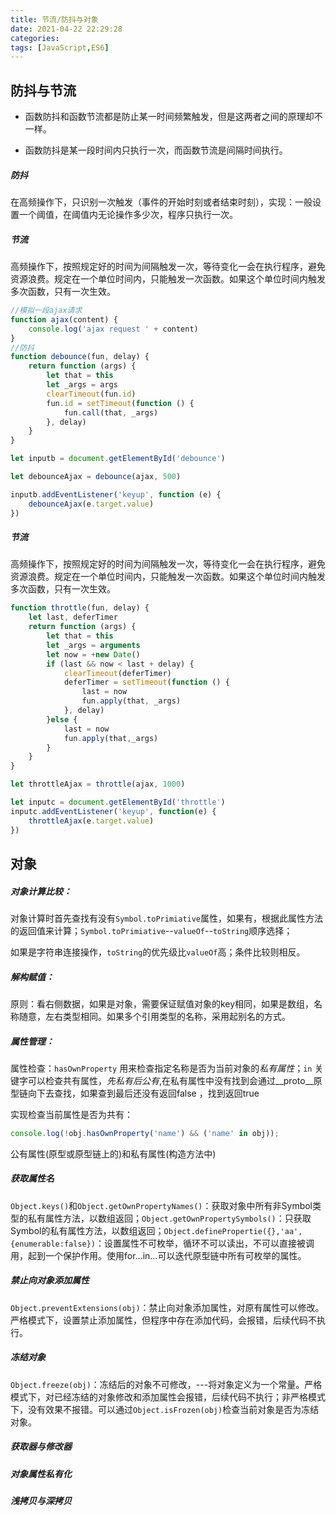 ```yaml
---
title: 节流/防抖与对象
date: 2021-04-22 22:29:28
categories:
tags: [JavaScript,ES6]
---
```


## 防抖与节流

- 函数防抖和函数节流都是防止某一时间频繁触发，但是这两者之间的原理却不一样。

- 函数防抖是某一段时间内只执行一次，而函数节流是间隔时间执行。

##### 防抖

在高频操作下，只识别一次触发（事件的开始时刻或者结束时刻），实现：一般设置一个阈值，在阈值内无论操作多少次，程序只执行一次。

##### 节流

高频操作下，按照规定好的时间为间隔触发一次，等待变化一会在执行程序，避免资源浪费。规定在一个单位时间内，只能触发一次函数。如果这个单位时间内触发多次函数，只有一次生效。

<!--more-->

```javascript
//模拟一段ajax请求
function ajax(content) {
    console.log('ajax request ' + content)
}
//防抖
function debounce(fun, delay) {
    return function (args) {
        let that = this
        let _args = args
        clearTimeout(fun.id)
        fun.id = setTimeout(function () {
            fun.call(that, _args)
        }, delay)
    }
}

let inputb = document.getElementById('debounce')

let debounceAjax = debounce(ajax, 500)

inputb.addEventListener('keyup', function (e) {
    debounceAjax(e.target.value)
})
```

##### 节流

高频操作下，按照规定好的时间为间隔触发一次，等待变化一会在执行程序，避免资源浪费。规定在一个单位时间内，只能触发一次函数。如果这个单位时间内触发多次函数，只有一次生效。

```javascript
function throttle(fun, delay) {
    let last, deferTimer
    return function (args) {
        let that = this
        let _args = arguments
        let now = +new Date()
        if (last && now < last + delay) {
            clearTimeout(deferTimer)
            deferTimer = setTimeout(function () {
                last = now
                fun.apply(that, _args)
            }, delay)
        }else {
            last = now
            fun.apply(that,_args)
        }
    }
}

let throttleAjax = throttle(ajax, 1000)

let inputc = document.getElementById('throttle')
inputc.addEventListener('keyup', function(e) {
    throttleAjax(e.target.value)
})
```

## 对象

##### 对象计算比较：

对象计算时首先查找有没有`Symbol.toPrimiative`属性，如果有，根据此属性方法的返回值来计算；`Symbol.toPrimiative`--`valueOf`--`toString`顺序选择；

如果是字符串连接操作，`toString`的优先级比`valueOf`高；条件比较则相反。

##### 解构赋值：

原则：看右侧数据，如果是对象，需要保证赋值对象的key相同，如果是数组，名称随意，左右类型相同。如果多个引用类型的名称，采用起别名的方式。

##### 属性管理：

属性检查：`hasOwnProperty` 用来检查指定名称是否为当前对象的*私有属性*；`in` 关键字可以检查共有属性，*先私有后公有*,在私有属性中没有找到会通过__proto__原型链向下去查找，如果查到最后还没有返回false ，找到返回true

实现检查当前属性是否为共有：

```javascript
console.log(!obj.hasOwnProperty('name') && ('name' in obj));
```

公有属性(原型或原型链上的)和私有属性(构造方法中)

##### 获取属性名

`Object.keys()`和`Object.getOwnPropertyNames()`：获取对象中所有非Symbol类型的私有属性方法，以数组返回；`Object.getOwnPropertySymbols()`：只获取Symbol的私有属性方法，以数组返回；`Object.definePropertie({},'aa',{enumerable:false})`：设置属性不可枚举，循环不可以读出，不可以直接被调用，起到一个保护作用。使用for...in...可以迭代原型链中所有可枚举的属性。

##### 禁止向对象添加属性

`Object.preventExtensions(obj)`：禁止向对象添加属性，对原有属性可以修改。严格模式下，设置禁止添加属性，但程序中存在添加代码，会报错，后续代码不执行。

##### 冻结对象

`Object.freeze(obj)`：冻结后的对象不可修改，---将对象定义为一个常量。严格模式下，对已经冻结的对象修改和添加属性会报错，后续代码不执行；非严格模式下，没有效果不报错。可以通过`Object.isFrozen(obj)`检查当前对象是否为冻结对象。

##### 获取器与修改器

##### 对象属性私有化

##### 浅拷贝与深拷贝